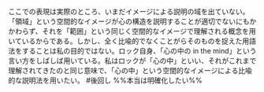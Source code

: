 ここでの表現は実際のところ、いまだイメージによる説明の域を出ていない。「領域」という空間的なイメージが心の構造を説明することが適切でないにもかかわらず、それを「範囲」という同じく空間的なイメージで理解される概念を用いているからである。しかし、全く比喩的でなくことがらそのものを捉えた用語法をすることは私の目的ではない。ロック自身、「心の中の in the mind」という言い方をしばしば用いている。私はロックが「心の中」といい、それがこれまで理解されてきたのと同じ意味で、「心の中」という空間的なイメージによる比喩的な説明法を用いたい。 #後回し %%本当は明確化したい%%